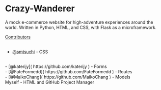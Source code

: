 # Crazy-Wanderer

A mock e-commerce website for high-adventure experiences around the world. Written in Python, HTML, and CSS, with Flask as a microframework. 

<u>Contributors</u>
<br>
<br>
- [@smtsuchi]( https://github.com/smtsuchi ) - CSS
<br>
- [@katerijy]( https://github.com/katerijy ) - Forms
<br>
- [@FateFormedd]( https://github.com/FateFormedd ) - Routes
<br>
- [@MaikoChang]( https://github.com/MaikoChang ) - Models
<br>
Myself - HTML and GitHub Project Manager
